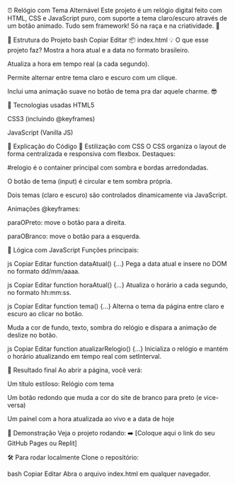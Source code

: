 ⏰ Relógio com Tema Alternável
Este projeto é um relógio digital feito com HTML, CSS e JavaScript puro, com suporte a tema claro/escuro através de um botão animado. Tudo sem framework! Só na raça e na criatividade. 🚀

📁 Estrutura do Projeto
bash
Copiar
Editar
📦 index.html
💡 O que esse projeto faz?
Mostra a hora atual e a data no formato brasileiro.

Atualiza a hora em tempo real (a cada segundo).

Permite alternar entre tema claro e escuro com um clique.

Inclui uma animação suave no botão de tema pra dar aquele charme. 😎

🧱 Tecnologias usadas
HTML5

CSS3 (incluindo @keyframes)

JavaScript (Vanilla JS)

📜 Explicação do Código
🎨 Estilização com CSS
O CSS organiza o layout de forma centralizada e responsiva com flexbox. Destaques:

#relogio é o container principal com sombra e bordas arredondadas.

O botão de tema (input) é circular e tem sombra própria.

Dois temas (claro e escuro) são controlados dinamicamente via JavaScript.

Animações @keyframes:

paraOPreto: move o botão para a direita.

paraOBranco: move o botão para a esquerda.

🧠 Lógica com JavaScript
Funções principais:

js
Copiar
Editar
function dataAtual() {...}
Pega a data atual e insere no DOM no formato dd/mm/aaaa.

js
Copiar
Editar
function horaAtual() {...}
Atualiza o horário a cada segundo, no formato hh:mm:ss.

js
Copiar
Editar
function tema() {...}
Alterna o tema da página entre claro e escuro ao clicar no botão.

Muda a cor de fundo, texto, sombra do relógio e dispara a animação de deslize no botão.

js
Copiar
Editar
function atualizarRelogio() {...}
Inicializa o relógio e mantém o horário atualizando em tempo real com setInterval.

🎯 Resultado final
Ao abrir a página, você verá:

Um título estiloso: Relógio com tema

Um botão redondo que muda a cor do site de branco para preto (e vice-versa)

Um painel com a hora atualizada ao vivo e a data de hoje

🧪 Demonstração
Veja o projeto rodando:
➡️ [Coloque aqui o link do seu GitHub Pages ou Replit]

🛠️ Para rodar localmente
Clone o repositório:

bash
Copiar
Editar
Abra o arquivo index.html em qualquer navegador.
